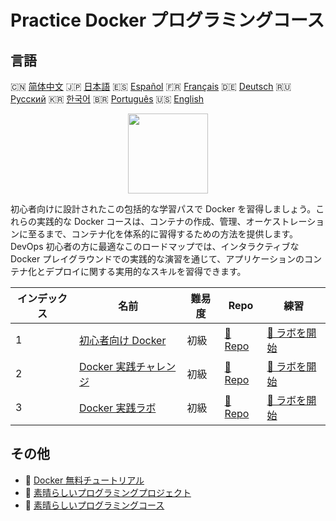 # Practice Docker プログラミングコース

## 言語

🇨🇳 [简体中文](README_zh.md) 🇯🇵 [日本語](README_ja.md) 🇪🇸 [Español](README_es.md) 🇫🇷 [Français](README_fr.md) 🇩🇪 [Deutsch](README_de.md) 🇷🇺 [Русский](README_ru.md) 🇰🇷 [한국어](README_ko.md) 🇧🇷 [Português](README_pt.md) 🇺🇸 [English](README.md) 

<div align="center">
<img width="128px" src="https://file.labex.io/path/X5zPui0XRqNx.png">
</div>

初心者向けに設計されたこの包括的な学習パスで Docker を習得しましょう。これらの実践的な Docker コースは、コンテナの作成、管理、オーケストレーションに至るまで、コンテナ化を体系的に習得するための方法を提供します。DevOps 初心者の方に最適なこのロードマップでは、インタラクティブな Docker プレイグラウンドでの実践的な演習を通じて、アプリケーションのコンテナ化とデプロイに関する実用的なスキルを習得できます。

|   インデックス | 名前                                                                            | 難易度   | Repo                                                                | 練習                                                                    |
|----------------|---------------------------------------------------------------------------------|----------|---------------------------------------------------------------------|-------------------------------------------------------------------------|
|              1 | [初心者向け Docker](https://labex.io/ja/courses/docker-for-beginners)           | 初級     | [🔗 Repo](https://github.com/labex-labs/docker-for-beginners)       | [🚀 ラボを開始](https://labex.io/ja/courses/docker-for-beginners)       |
|              2 | [Docker 実践チャレンジ](https://labex.io/ja/courses/docker-practice-challenges) | 初級     | [🔗 Repo](https://github.com/labex-labs/docker-practice-challenges) | [🚀 ラボを開始](https://labex.io/ja/courses/docker-practice-challenges) |
|              3 | [Docker 実践ラボ](https://labex.io/ja/courses/docker-practice-labs)             | 初級     | [🔗 Repo](https://github.com/labex-labs/docker-practice-labs)       | [🚀 ラボを開始](https://labex.io/ja/courses/docker-practice-labs)       |

## その他

- 🔗 [Docker 無料チュートリアル](https://github.com/labex-labs/docker-free-tutorials)
- 🔗 [素晴らしいプログラミングプロジェクト](https://github.com/labex-labs/awesome-programming-projects)
- 🔗 [素晴らしいプログラミングコース](https://github.com/labex-labs/awesome-programming-courses)

